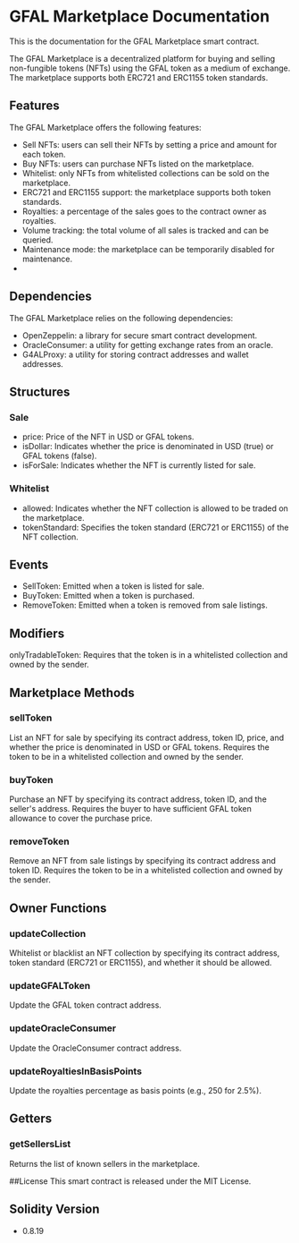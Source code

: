 # GFAL Marketplace Documentation
This is the documentation for the GFAL Marketplace smart contract.

The GFAL Marketplace is a decentralized platform for buying and selling non-fungible tokens (NFTs) using the GFAL token as a medium of exchange. The marketplace supports both ERC721 and ERC1155 token standards.

## Features
The GFAL Marketplace offers the following features:

- Sell NFTs: users can sell their NFTs by setting a price and amount for each token.
- Buy NFTs: users can purchase NFTs listed on the marketplace.
- Whitelist: only NFTs from whitelisted collections can be sold on the marketplace.
- ERC721 and ERC1155 support: the marketplace supports both token standards.
- Royalties: a percentage of the sales goes to the contract owner as royalties.
- Volume tracking: the total volume of all sales is tracked and can be queried.
- Maintenance mode: the marketplace can be temporarily disabled for maintenance.
- 
## Dependencies
The GFAL Marketplace relies on the following dependencies:

- OpenZeppelin: a library for secure smart contract development.
- OracleConsumer: a utility for getting exchange rates from an oracle.
- G4ALProxy: a utility for storing contract addresses and wallet addresses.

## Structures

### Sale
- price: Price of the NFT in USD or GFAL tokens.
- isDollar: Indicates whether the price is denominated in USD (true) or GFAL tokens (false).
- isForSale: Indicates whether the NFT is currently listed for sale.

### Whitelist
- allowed: Indicates whether the NFT collection is allowed to be traded on the marketplace.
- tokenStandard: Specifies the token standard (ERC721 or ERC1155) of the NFT collection.

## Events
- SellToken: Emitted when a token is listed for sale.
- BuyToken: Emitted when a token is purchased.
- RemoveToken: Emitted when a token is removed from sale listings.

## Modifiers
onlyTradableToken: Requires that the token is in a whitelisted collection and owned by the sender.

## Marketplace Methods

### sellToken
List an NFT for sale by specifying its contract address, token ID, price, and whether the price is denominated in USD or GFAL tokens. Requires the token to be in a whitelisted collection and owned by the sender.

### buyToken
Purchase an NFT by specifying its contract address, token ID, and the seller's address. Requires the buyer to have sufficient GFAL token allowance to cover the purchase price.

### removeToken
Remove an NFT from sale listings by specifying its contract address and token ID. Requires the token to be in a whitelisted collection and owned by the sender.

## Owner Functions

### updateCollection
Whitelist or blacklist an NFT collection by specifying its contract address, token standard (ERC721 or ERC1155), and whether it should be allowed.

### updateGFALToken
Update the GFAL token contract address.

### updateOracleConsumer
Update the OracleConsumer contract address.

### updateRoyaltiesInBasisPoints
Update the royalties percentage as basis points (e.g., 250 for 2.5%).

## Getters

### getSellersList
Returns the list of known sellers in the marketplace.

##License
This smart contract is released under the MIT License.

## Solidity Version
- 0.8.19

